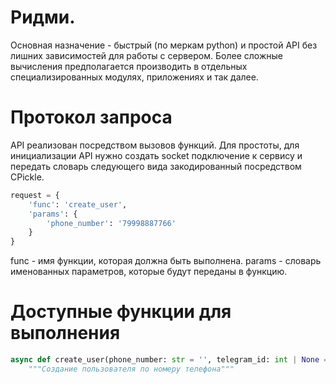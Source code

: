 # Ридми.

Основная назначение - быстрый (по меркам python) и простой API 
без лишних зависимостей для работы с сервером. Более сложные вычисления
предполагается производить в отдельных специализированных модулях, приложениях и так далее.


# Протокол запроса

API реализован посредством вызовов функций. 
Для простоты, для инициализации API нужно создать socket подключение к сервису и 
передать словарь следующего вида закодированный посредством CPickle.

```python
request = {
    'func': 'create_user',
    'params': {
        'phone_number': '79998887766'
    }
}
```
func - имя функции, которая должна быть выполнена.
params - словарь именованных параметров, которые будут переданы в функцию.


# Доступные функции для выполнения
```python
async def create_user(phone_number: str = '', telegram_id: int | None = None) -> dict[User]:
    """Создание пользователя по номеру телефона"""
```
